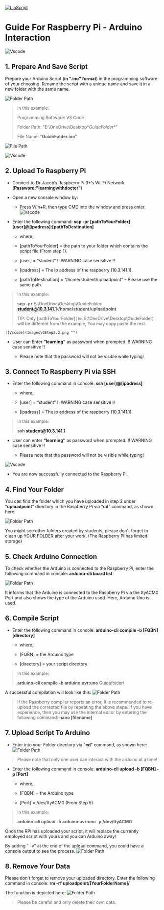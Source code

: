 
[![LiaScript](https://raw.githubusercontent.com/LiaScript/LiaScript/master/badges/course.svg)](https://liascript.github.io/course/?https://raw.githubusercontent.com/Mr-Nair/Hiwi-Arduino/main/Guide.md)

# Guide For Raspberry Pi - Arduino Interaction  
![Vscode](Images\Arduino_Uno.jpg "")

## 1. Prepare And Save Script

Prepare your Arduino Script (**in ".ino" format**) in the programming software of your choosing. Rename the script with a unique name and save it in a new folder with the same name. 

![Folder Path](Images\GStep1.2.png "")

> In this example:    
>
> Programming Software: VS Code
>
> Folder Path: “E:\OneDrive\Desktop\**GuideFolder**” 
>
> File Name: "**GuideFolder.ino**"

![File Path](Images\GStep1.3.png "")

![Vscode](Images\GStep1.1.png "")

## 2. Upload To Raspberry Pi

* Connect to Dr Jacob’s Raspberry Pi 3+’s Wi-Fi Network. (**Password:"learningwithdoctor"**)
* Open a new console window by: 

    * Press Win+R, then type CMD into the window and press enter.
  ![Vscode](Images\GStep2.png "")  

* Enter the following command: **scp -pr [pathToYourFolder] [user]@[ipadress]:[pathToDestination]** 

    * where,

    * [pathToYourFolder] = the path to your folder which contains the script file (From step 1).
    * [user] = “student” !! WARNING case sensitive !! 
    * [ipadress] = The ip address of the raspberry (10.3.141.1).
    * [pathToDestination] = “/home/student/uploadpoint” – Please use the same path.  

> In this example:
> 
> **scp -pr** E:\OneDrive\Desktop\GuideFolder **student@10.3.141.1:/home/student/uploadpoint** 
>
> TIP: Only [pathToYourFolder]( ie. E:\OneDrive\Desktop\GuideFolder) will be different from the example, You may copy paste the rest.

    ![Vscode](Images\GStep2.2.png "") 

* User can Enter **“learning”** as password when prompted. !! WARNING case sensitive !!

    * Please note that the password will not be visible while typing!

## 3. Connect To Raspberry Pi via SSH

* Enter the following command in console: **ssh [user]@[ipadress]**

    * where,

    * [user] = “student” !! WARNING case sensitive !! 
    * [ipadress] = The ip address of the raspberry (10.3.141.1).


> In this example:
> 
> **ssh student@10.3.141.1**

* User can enter **“learning”** as password when prompted. !! WARNING case sensitive !!

    * Please note that the password will not be visible while typing!

![Vscode](Images\GStep3.png "")

* You are now successfully connected to the Raspberry Pi.

## 4. Find Your Folder 

You can find the folder which you have uploaded in step 2 under “**uploadpoint**” directory in the Raspberry Pi via "**cd**" command, as shown here:

![Folder Path](Images\GStep4.png "")

You might see other folders created by students, please don't forget to clean up YOUR FOLDER after your work. (The Raspberry Pi has limited storage) 

## 5. Check Arduino Connection

To check whether the Arduino is connected to the Raspberry Pi, enter the following command in console: **arduino-cli board list**

![Folder Path](Images\GStep5.png "")

It informs that the Arduino is connected to the Raspberry Pi via the ttyACM0 Port and also shows the type of the Arduino used. Here, Arduino Uno is used.

## 6. Compile Script

* Enter the following command in console: **arduino-cli compile -b [FQBN] [directory]** 

    * where,

    * [FQBN] = the Arduino type 
    * [directory] = your script directory 

> In this example:
> 
> **arduino-cli compile -b arduino:avr:uno** Guidefolder/ 

A successful compilation will look like this: 
![Folder Path](Images\GStep6.png "")

> If the Raspberry compiler reports an error, It is recommended to re-upload the corrected file by repeating the above steps. If you have experience, then you may use the internal editor by entering the following command: **nano [filename]** 

## 7. Upload Script To Arduino

* Enter into your Folder directory via "**cd**" command, as shown here:
![Folder Path](Images\GStep7.1.png "")

> Please note that only one user can interact with the arduino at a time!

* Enter the following command in console: **arduino-cli upload -b [FQBN] -p [Port]** 

    * where,

    * [FQBN] = the Arduino type 
    * [Port] = /dev/ttyACM0 (From Step 5) 

> In this example:
> 
> **arduino-cli upload -b arduino:avr:uno -p /dev/ttyACM0** 

Once the RPi has uploaded your script, it will replace the currently employed script with yours and you can Arduino away!

By adding “ -v” at the end of the upload command, you could have a console output to see the process.
![Folder Path](Images\GStep7.2.png "")

## 8. Remove Your Data

Please don't forget to remove your uploaded directory. Enter the following command in console: **rm -rf uploadpoint/[YourFolderName]/**

The function is depicted here:
![Folder Path](Images\GStep8.png "")

> Please be careful and only delete their own data.

